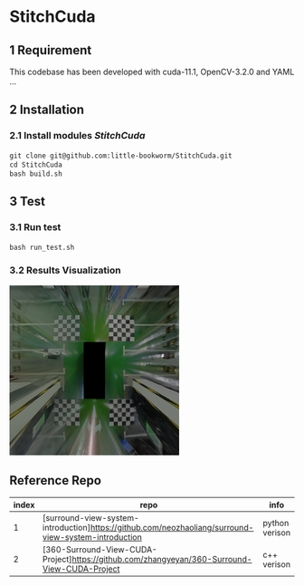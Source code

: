 # StitchCuda

## 1 Requirement
This codebase has been developed with cuda-11.1, OpenCV-3.2.0 and YAML ...

## 2 Installation
### 2.1 Install modules *StitchCuda*
```
git clone git@github.com:little-bookworm/StitchCuda.git
cd StitchCuda
bash build.sh
``` 

## 3 Test
### 3.1 Run test
`
bash run_test.sh
`
### 3.2 Results Visualization
<div align=left><img src="./test/output.png" width=300 height=300>

## Reference Repo
|index|repo|info|
|----|----|----|
|1|[surround-view-system-introduction]<https://github.com/neozhaoliang/surround-view-system-introduction>|python verison|
|2|[360-Surround-View-CUDA-Project]<https://github.com/zhangyeyan/360-Surround-View-CUDA-Project>|c++ verison|